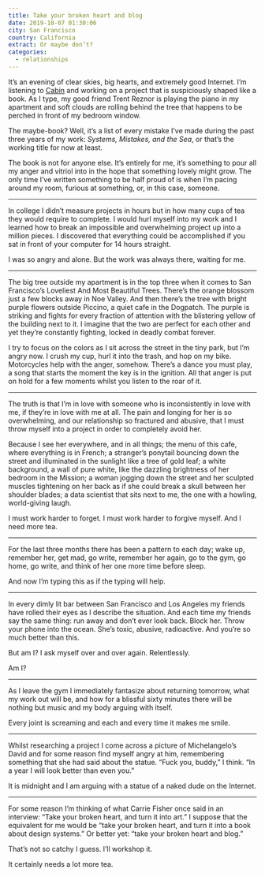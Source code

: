 ```yaml
---
title: Take your broken heart and blog
date: 2019-10-07 01:30:06
city: San Francisco
country: California
extract: Or maybe don’t?
categories: 
  - relationships
---
```


It’s an evening of clear skies, big hearts, and extremely good Internet. I’m listening to [Cabin](https://open.spotify.com/playlist/6V3hYPBCzmF1IsHRePRD8p?si=-hz8smAORcusz9tmiaRALQ) and working on a project that is suspiciously shaped like a book. As I type, my good friend Trent Reznor is playing the piano in my apartment and soft clouds are rolling behind the tree that happens to be perched in front of my bedroom window.

The maybe-book? Well, it’s a list of every mistake I’ve made during the past three years of my work: _Systems, Mistakes, and the Sea_, or that’s the working title for now at least.

The book is not for anyone else. It’s entirely for me, it’s something to pour all my anger and vitriol into in the hope that something lovely might grow. The only time I’ve written something to be half proud of is when I’m pacing around my room, furious at something, or, in this case, someone.

---

In college I didn’t measure projects in hours but in how many cups of tea they would require to complete. I would hurl myself into my work and I learned how to break an impossible and overwhelming project up into a million pieces. I discovered that everything could be accomplished if you sat in front of your computer for 14 hours straight.

I was so angry and alone. But the work was always there, waiting for me.

---

The big tree outside my apartment is in the top three when it comes to San Francisco’s Loveliest And Most Beautiful Trees. There’s the orange blossom just a few blocks away in Noe Valley. And then there’s the tree with bright purple flowers outside Piccino, a quiet cafe in the Dogpatch. The purple is striking and fights for every fraction of attention with the blistering yellow of the building next to it. I imagine that the two are perfect for each other and yet they’re constantly fighting, locked in deadly combat forever.

I try to focus on the colors as I sit across the street in the tiny park, but I’m angry now. I crush my cup, hurl it into the trash, and hop on my bike. Motorcycles help with the anger, somehow. There’s a dance you must play, a song that starts the moment the key is in the ignition. All that anger is put on hold for a few moments whilst you listen to the roar of it.

---

The truth is that I’m in love with someone who is inconsistently in love with me, if they’re in love with me at all. The pain and longing for her is so overwhelming, and our relationship so fractured and abusive, that I must throw myself into a project in order to completely avoid her.

Because I see her everywhere, and in all things; the menu of this cafe, where everything is in French; a stranger’s ponytail bouncing down the street and illuminated in the sunlight like a tree of gold leaf; a white background, a wall of pure white, like the dazzling brightness of her bedroom in the Mission; a woman jogging down the street and her sculpted muscles tightening on her back as if she could break a skull between her shoulder blades; a data scientist that sits next to me, the one with a howling, world-giving laugh.

I must work harder to forget. I must work harder to forgive myself. And I need more tea.

---

For the last three months there has been a pattern to each day; wake up, remember her, get mad, go write, remember her again, go to the gym, go home, go write, and think of her one more time before sleep.

And now I’m typing this as if the typing will help.

---

In every dimly lit bar between San Francisco and Los Angeles my friends have rolled their eyes as I describe the situation. And each time my friends say the same thing: run away and don’t ever look back. Block her. Throw your phone into the ocean. She’s toxic, abusive, radioactive. And you’re so much better than this.

But am I? I ask myself over and over again. Relentlessly.

Am I?

---

As I leave the gym I immediately fantasize about returning tomorrow, what my work out will be, and how for a blissful sixty minutes there will be nothing but music and my body arguing with itself.

Every joint is screaming and each and every time it makes me smile.

---

Whilst researching a project I come across a picture of Michelangelo’s David and for some reason find myself angry at him, remembering something that she had said about the statue. “Fuck you, buddy,” I think. “In a year I will look better than even you.”

It is midnight and I am arguing with a statue of a naked dude on the Internet.

---

For some reason I’m thinking of what Carrie Fisher once said in an interview: “Take your broken heart, and turn it into art.” I suppose that the equivalent for me would be “take your broken heart, and turn it into a book about design systems.” Or better yet: “take your broken heart and blog.”

That’s not so catchy I guess. I’ll workshop it.

It certainly needs a lot more tea.
